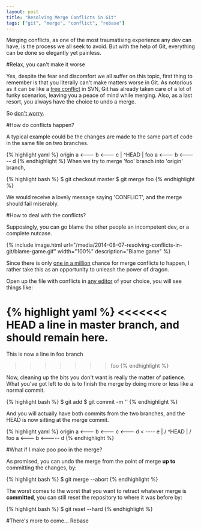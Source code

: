 ```yaml
---
layout: post
title: "Resolving Merge Conflicts in Git"
tags: ["git", "merge", "conflict", "rebase"]
---
```


<div class="message">
Merging conflicts, as one of the most traumatising experience any dev can have, is the process we all seek to avoid.
But with the help of Git, everything can be done so elegantly yet painless.
</div>

#Relax, you can't make it worse

Yes, despite the fear and discomfort we all suffer on this topic, first thing to remember is that you literally can't make matters worse in Git.
As notorious as it can be like a [tree conflict](#) in SVN, Git has already taken care of a lot of funky scenarios, leaving you a peace of mind while merging.
Also, as a last resort, you always have the choice to undo a merge.

So [don't worry](http://www.youtube.com/watch?v=Oo4OnQpwjkc).

#How do conflicts happen?

A typical example could be the changes are made to the same part of code in the same file on two branches.

{% highlight yaml %}
origin a <--- b <--- c
  |                  ^HEAD
  |
 foo   a <--- b <----- d
{% endhighlight %}
When we try to merge 'foo' branch into 'origin' branch,

{% highlight bash %}
$ git checkout master
$ git merge foo
{% endhighlight %}

We would receive a lovely message saying 'CONFLICT', and the merge should fail miserably.

#How to deal with the conflicts?

Supposingly, you can go blame the other people an incompetent dev, or a complete nutcase.

{% include image.html url="/media/2014-08-07-resolving-conflicts-in-git/blame-game.gif" width="100%" description="Blame game" %}

Since there is only [one in a million](http://www2.jpl.nasa.gov/sl9/back2.html) chance for merge conflicts to happen, I rather take this as an opportunity to unleash the power of dragon.

Open up the file with conflicts in [any editor](http://lifehacker.com/five-best-text-editors-1564907215) of your choice, you will see things like:

{% highlight yaml %}
<<<<<<< HEAD
a line in master branch, and should remain here.
=======
This is now a line in foo branch
>>>>>>> foo
{% endhighlight %}

Now, cleaning up the bits you don't want is really the matter of patience. What you've got left to do is to finish the merge by doing more or less like a normal commit.

{% highlight bash %}
$ git add <file>
$ git commit -m '<message>'
{% endhighlight %}

And you will actually have both commits from the two branches, and the HEAD is now sitting at the merge commit.

{% highlight yaml %}
origin a <--- b <--- c <--- d < ---- e
  |                       /          ^HEAD
  |                      /
 foo   a <--- b <----- d
{% endhighlight %}

#What if I make poo poo in the merge?

As promised, you can undo the merge from the point of merge <strong>up to</strong> committing the changes, by:

{% highlight bash %}
$ git merge --abort
{% endhighlight %}

The worst comes to the worst that you want to retract whatever merge is <strong>committed</strong>, you can still reset the repository to where it was before by:

{% highlight bash %}
$ git reset --hard <commit>
{% endhighlight %}

#There's more to come... Rebase
